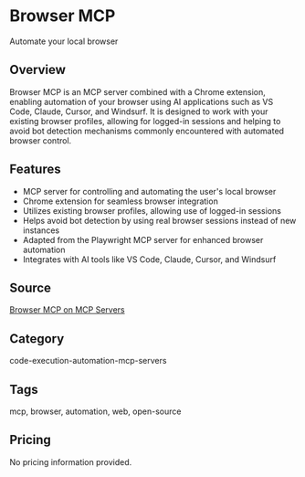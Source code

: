 # Browser MCP

Automate your local browser

## Overview
Browser MCP is an MCP server combined with a Chrome extension, enabling automation of your browser using AI applications such as VS Code, Claude, Cursor, and Windsurf. It is designed to work with your existing browser profiles, allowing for logged-in sessions and helping to avoid bot detection mechanisms commonly encountered with automated browser control.

## Features
- MCP server for controlling and automating the user's local browser
- Chrome extension for seamless browser integration
- Utilizes existing browser profiles, allowing use of logged-in sessions
- Helps avoid bot detection by using real browser sessions instead of new instances
- Adapted from the Playwright MCP server for enhanced browser automation
- Integrates with AI tools like VS Code, Claude, Cursor, and Windsurf

## Source
[Browser MCP on MCP Servers](https://mcpservers.org/servers/browsermcp/mcp)

## Category
code-execution-automation-mcp-servers

## Tags
mcp, browser, automation, web, open-source

## Pricing
No pricing information provided.